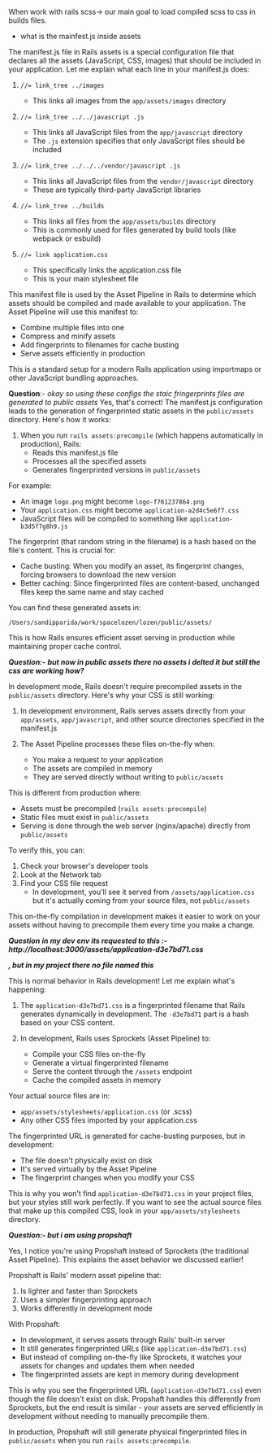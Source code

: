 When work with rails scss-> our main goal to load compiled scss to css in builds files.
-  what is the mainfest.js inside assets

The manifest.js file in Rails assets is a special configuration file that declares all the assets (JavaScript, CSS, images) that should be included in your application. Let me explain what each line in your manifest.js does:

1. `//= link_tree ../images`
   - This links all images from the `app/assets/images` directory

2. `//= link_tree ../../javascript .js`
   - This links all JavaScript files from the `app/javascript` directory
   - The `.js` extension specifies that only JavaScript files should be included

3. `//= link_tree ../../../vendor/javascript .js`
   - This links all JavaScript files from the `vendor/javascript` directory
   - These are typically third-party JavaScript libraries

4. `//= link_tree ../builds`
   - This links all files from the `app/assets/builds` directory
   - This is commonly used for files generated by build tools (like webpack or esbuild)

5. `//= link application.css`
   - This specifically links the application.css file
   - This is your main stylesheet file

This manifest file is used by the Asset Pipeline in Rails to determine which assets should be compiled and made available to your application. The Asset Pipeline will use this manifest to:
- Combine multiple files into one
- Compress and minify assets
- Add fingerprints to filenames for cache busting
- Serve assets efficiently in production

This is a standard setup for a modern Rails application using importmaps or other JavaScript bundling approaches.

**Question**:-
*okay so using these configs the staic fringerprints files are generated to public assets*
Yes, that's correct! The manifest.js configuration leads to the generation of fingerprinted static assets in the `public/assets` directory. Here's how it works:

1. When you run `rails assets:precompile` (which happens automatically in production), Rails:
   - Reads this manifest.js file
   - Processes all the specified assets
   - Generates fingerprinted versions in `public/assets`

For example:
- An image `logo.png` might become `logo-f761237864.png`
- Your `application.css` might become `application-a2d4c5e6f7.css`
- JavaScript files will be compiled to something like `application-b3d5f7g8h9.js`

The fingerprint (that random string in the filename) is a hash based on the file's content. This is crucial for:
- Cache busting: When you modify an asset, its fingerprint changes, forcing browsers to download the new version
- Better caching: Since fingerprinted files are content-based, unchanged files keep the same name and stay cached

You can find these generated assets in:
```
/Users/sandipparida/work/spacelozen/lozen/public/assets/
```

This is how Rails ensures efficient asset serving in production while maintaining proper cache control.

***Question:-***
***but now in public assets there no assets i delted it but still the css are working how?***

In development mode, Rails doesn't require precompiled assets in the `public/assets` directory. Here's why your CSS is still working:

1. In development environment, Rails serves assets directly from your `app/assets`, `app/javascript`, and other source directories specified in the manifest.js

2. The Asset Pipeline processes these files on-the-fly when:
   - You make a request to your application
   - The assets are compiled in memory
   - They are served directly without writing to `public/assets`

This is different from production where:
- Assets must be precompiled (`rails assets:precompile`)
- Static files must exist in `public/assets`
- Serving is done through the web server (nginx/apache) directly from `public/assets`

To verify this, you can:
1. Check your browser's developer tools
2. Look at the Network tab
3. Find your CSS file request
   - In development, you'll see it served from `/assets/application.css` but it's actually coming from your source files, not `public/assets`

This on-the-fly compilation in development makes it easier to work on your assets without having to precompile them every time you make a change.

***Question***
***in my dev env its requested to this :-http://localhost:3000/assets/application-d3e7bd71.css***

***, but in my project there no file named this***

This is normal behavior in Rails development! Let me explain what's happening:

1. The `application-d3e7bd71.css` is a fingerprinted filename that Rails generates dynamically in development. The `-d3e7bd71` part is a hash based on your CSS content.

2. In development, Rails uses Sprockets (Asset Pipeline) to:
   - Compile your CSS files on-the-fly
   - Generate a virtual fingerprinted filename
   - Serve the content through the `/assets` endpoint
   - Cache the compiled assets in memory

Your actual source files are in:
- `app/assets/stylesheets/application.css` (or .scss)
- Any other CSS files imported by your application.css

The fingerprinted URL is generated for cache-busting purposes, but in development:
- The file doesn't physically exist on disk
- It's served virtually by the Asset Pipeline
- The fingerprint changes when you modify your CSS

This is why you won't find `application-d3e7bd71.css` in your project files, but your styles still work perfectly. If you want to see the actual source files that make up this compiled CSS, look in your `app/assets/stylesheets` directory.

***Question:- but i am using propshaft***

Yes, I notice you're using Propshaft instead of Sprockets (the traditional Asset Pipeline). This explains the asset behavior we discussed earlier!

Propshaft is Rails' modern asset pipeline that:
1. Is lighter and faster than Sprockets
2. Uses a simpler fingerprinting approach
3. Works differently in development mode

With Propshaft:
- In development, it serves assets through Rails' built-in server
- It still generates fingerprinted URLs (like `application-d3e7bd71.css`)
- But instead of compiling on-the-fly like Sprockets, it watches your assets for changes and updates them when needed
- The fingerprinted assets are kept in memory during development

This is why you see the fingerprinted URL (`application-d3e7bd71.css`) even though the file doesn't exist on disk. Propshaft handles this differently from Sprockets, but the end result is similar - your assets are served efficiently in development without needing to manually precompile them.

In production, Propshaft will still generate physical fingerprinted files in `public/assets` when you run `rails assets:precompile`.


